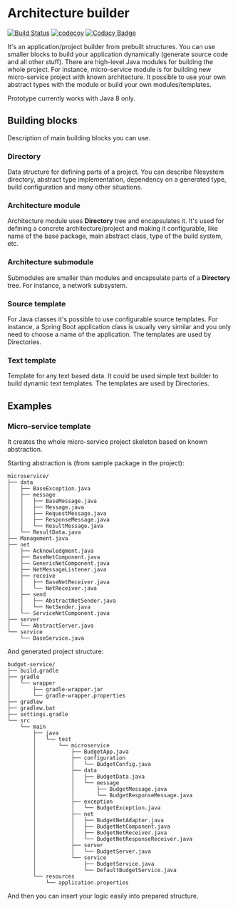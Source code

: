 # Architecture builder

[![Build Status](https://travis-ci.org/dvoraka/architecture-builder.svg?branch=master)](https://travis-ci.org/dvoraka/architecture-builder)
[![codecov](https://codecov.io/gh/dvoraka/architecture-builder/branch/master/graph/badge.svg)](https://codecov.io/gh/dvoraka/architecture-builder)
[![Codacy Badge](https://api.codacy.com/project/badge/Grade/87c3fd4174c74af7b7a35f717d6c9afe)](https://www.codacy.com/app/dvoraka/architecture-builder?utm_source=github.com&amp;utm_medium=referral&amp;utm_content=dvoraka/architecture-builder&amp;utm_campaign=Badge_Grade)

It's an application/project builder from prebuilt structures. You can use smaller blocks to build your application
dynamically (generate source code and all other stuff). There are high-level Java modules for building the whole
project. For instance, micro-service module is for building new micro-service project with known architecture.
It possible to use your own abstract types with the module or build your own modules/templates.

Prototype currently works with Java 8 only.

## Building blocks

Description of main building blocks you can use.

### Directory

Data structure for defining parts of a project. You can describe filesystem directory, abstract type implementation,
dependency on a generated type, build configuration and many other situations.

### Architecture module

Architecture module uses **Directory** tree and encapsulates it. It's used for defining a concrete 
architecture/project and making it configurable, like name of the base package, main abstract class,
type of the build system, etc.

### Architecture submodule

Submodules are smaller than modules and encapsulate parts of a **Directory** tree. For instance, a network subsystem.

### Source template

For Java classes it's possible to use configurable source templates. For instance, a Spring Boot application class
is usually very similar and you only need to choose a name of the application. The templates are used by Directories.

### Text template

Template for any text based data. It could be used simple text builder to build dynamic text templates.
The templates are used by Directories.

## Examples

### Micro-service template

It creates the whole micro-service project skeleton based on known abstraction.

Starting abstraction is (from sample package in the project):
```text
microservice/
├── data
│   ├── BaseException.java
│   ├── message
│   │   ├── BaseMessage.java
│   │   ├── Message.java
│   │   ├── RequestMessage.java
│   │   ├── ResponseMessage.java
│   │   └── ResultMessage.java
│   └── ResultData.java
├── Management.java
├── net
│   ├── Acknowledgment.java
│   ├── BaseNetComponent.java
│   ├── GenericNetComponent.java
│   ├── NetMessageListener.java
│   ├── receive
│   │   ├── BaseNetReceiver.java
│   │   └── NetReceiver.java
│   ├── send
│   │   ├── AbstractNetSender.java
│   │   └── NetSender.java
│   └── ServiceNetComponent.java
├── server
│   └── AbstractServer.java
└── service
    └── BaseService.java
```

And generated project structure:

```text
budget-service/
├── build.gradle
├── gradle
│   └── wrapper
│       ├── gradle-wrapper.jar
│       └── gradle-wrapper.properties
├── gradlew
├── gradlew.bat
├── settings.gradle
└── src
    └── main
        ├── java
        │   └── test
        │       └── microservice
        │           ├── BudgetApp.java
        │           ├── configuration
        │           │   └── BudgetConfig.java
        │           ├── data
        │           │   ├── BudgetData.java
        │           │   └── message
        │           │       ├── BudgetMessage.java
        │           │       └── BudgetResponseMessage.java
        │           ├── exception
        │           │   └── BudgetException.java
        │           ├── net
        │           │   ├── BudgetNetAdapter.java
        │           │   ├── BudgetNetComponent.java
        │           │   ├── BudgetNetReceiver.java
        │           │   └── BudgetNetResponseReceiver.java
        │           ├── server
        │           │   └── BudgetServer.java
        │           └── service
        │               ├── BudgetService.java
        │               └── DefaultBudgetService.java
        └── resources
            └── application.properties
```

And then you can insert your logic easily into prepared structure.
